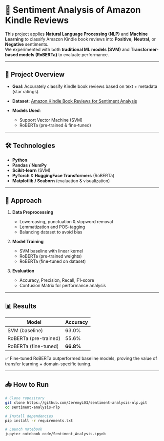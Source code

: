 # 📖 Sentiment Analysis of Amazon Kindle Reviews  

This project applies **Natural Language Processing (NLP)** and **Machine Learning** to classify Amazon Kindle book reviews into **Positive**, **Neutral**, or **Negative** sentiments.  
We experimented with both **traditional ML models (SVM)** and **Transformer-based models (RoBERTa)** to evaluate performance.  

---

## 🚀 Project Overview
- **Goal**: Accurately classify Kindle book reviews based on text + metadata (star ratings).  
- **Dataset**: [Amazon Kindle Book Reviews for Sentiment Analysis](https://www.kaggle.com/datasets/meetnagadia/amazon-kindle-book-review-for-sentiment-analysis)
   
- **Models Used**:
  - Support Vector Machine (SVM)
  - RoBERTa (pre-trained & fine-tuned)

---

## 🛠️ Technologies
- **Python**  
- **Pandas / NumPy**  
- **Scikit-learn** (SVM)  
- **PyTorch** & **HuggingFace Transformers** (RoBERTa)  
- **Matplotlib / Seaborn** (evaluation & visualization)  

---

## 🔑 Approach
1. **Data Preprocessing**  
   - Lowercasing, punctuation & stopword removal  
   - Lemmatization and POS-tagging  
   - Balancing dataset to avoid bias  

2. **Model Training**  
   - SVM baseline with linear kernel  
   - RoBERTa (pre-trained weights)  
   - RoBERTa (fine-tuned on dataset)  

3. **Evaluation**  
   - Accuracy, Precision, Recall, F1-score  
   - Confusion Matrix for performance analysis  

---

## 📊 Results
| Model                   | Accuracy |
|--------------------------|----------|
| SVM (baseline)           | 63.0%    |
| RoBERTa (pre-trained)    | 55.6%    |
| RoBERTa (fine-tuned)     | **66.8%** |

✅ Fine-tuned RoBERTa outperformed baseline models, proving the value of transfer learning + domain-specific tuning.  

---

## 📥 How to Run
```bash
# Clone repository
git clone https://github.com/JeremyL03/sentiment-analysis-nlp.git
cd sentiment-analysis-nlp

# Install dependencies
pip install -r requirements.txt

# Launch notebook
jupyter notebook code/Sentiment_Analysis.ipynb
